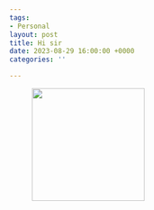 ```yaml
---
tags:
- Personal
layout: post
title: Hi sir
date: 2023-08-29 16:00:00 +0000
categories: ''

---
```



<figure><img src="https://i.imgur.com/xd3HsZ2.jpeg" style="width:200px;"> </figure>


